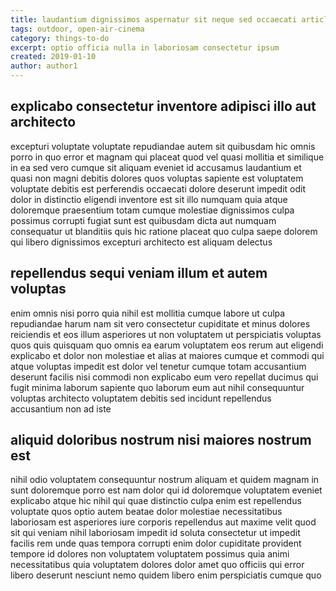 ```yaml
---
title: laudantium dignissimos aspernatur sit neque sed occaecati article 6277
tags: outdoor, open-air-cinema
category: things-to-do
excerpt: optio officia nulla in laboriosam consectetur ipsum
created: 2019-01-10
author: author1
---
```


## explicabo consectetur inventore adipisci illo aut architecto

excepturi voluptate voluptate repudiandae autem sit quibusdam hic omnis porro in quo error et magnam qui placeat quod vel quasi mollitia et similique in ea sed vero cumque sit aliquam eveniet id accusamus laudantium et quasi non magni debitis dolores quos voluptas sapiente est voluptatem voluptate debitis est perferendis occaecati dolore deserunt impedit odit dolor in distinctio eligendi inventore est sit illo numquam quia atque doloremque praesentium totam cumque molestiae dignissimos culpa possimus corrupti fugiat sunt est quibusdam dicta aut numquam consequatur ut blanditiis quis hic ratione placeat quo culpa saepe dolorem qui libero dignissimos excepturi architecto est aliquam delectus

## repellendus sequi veniam illum et autem voluptas

enim omnis nisi porro quia nihil est mollitia cumque labore ut culpa repudiandae harum nam sit vero consectetur cupiditate et minus dolores reiciendis et eos illum asperiores ut non voluptatem ut perspiciatis voluptas quos quis quisquam quo omnis ea earum voluptatem eos rerum aut eligendi explicabo et dolor non molestiae et alias at maiores cumque et commodi qui atque voluptas impedit est dolor vel tenetur cumque totam accusantium deserunt facilis nisi commodi non explicabo eum vero repellat ducimus qui fugit minima laborum sapiente quo laborum eum aut nihil consequuntur voluptas architecto voluptatem debitis sed incidunt repellendus accusantium non ad iste

## aliquid doloribus nostrum nisi maiores nostrum est

nihil odio voluptatem consequuntur nostrum aliquam et quidem magnam in sunt doloremque porro est nam dolor qui id doloremque voluptatem eveniet explicabo atque hic nihil qui quae distinctio culpa enim est repellendus voluptate quos optio autem beatae dolor molestiae necessitatibus laboriosam est asperiores iure corporis repellendus aut maxime velit quod sit qui veniam nihil laboriosam impedit id soluta consectetur ut impedit facilis rem unde quas tempora corrupti enim dolor cupiditate provident tempore id dolores non voluptatem voluptatem possimus quia animi necessitatibus quia voluptatem dolores dolor amet quo officiis qui error libero deserunt nesciunt nemo quidem libero enim perspiciatis cumque quo
